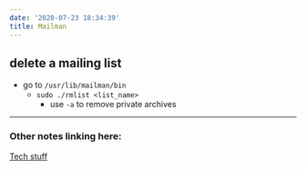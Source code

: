 ```yaml
---
date: '2020-07-23 18:34:39'
title: Mailman
---
```

## delete a mailing list
* go to `/usr/lib/mailman/bin`
  * `sudo ./rmlist <list_name>`
    * use `-a` to remove private archives

---
### Other notes linking here:

[Tech stuff](/Tech-stuff)
